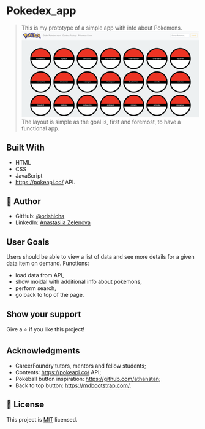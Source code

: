 # Pokedex_app
> This is my prototype of a simple app with info about Pokemons. 
> ![This is an image](./img/Screenshot.png)
> The layout is simple as the goal is,
first and foremost, to have a functional app.

## Built With

- HTML
- CSS
- JavaScript
- https://pokeapi.co/ API.

## 👤 Author

- GitHub: [@orishicha](https://github.com/orishicha)
- LinkedIn: [Anastasiia Zelenova](https://www.linkedin.com/in/anastasiia-zelenova/)

## User Goals
Users should be able to view a list of data and see more details for a given data item on
demand. 
Functions: 
- load data from API, 
- show moidal with additional info about pokemons,
- perform search,
- go back to top of the page.

## Show your support

Give a ⭐️ if you like this project!

## Acknowledgments

- CareerFoundry tutors, mentors and fellow students;
- Contents: https://pokeapi.co/ API;
- Pokeball button inspiration: https://github.com/athanstan;
- Back to top button: https://mdbootstrap.com/.

## 📝 License

This project is [MIT](./LICENSE) licensed.
